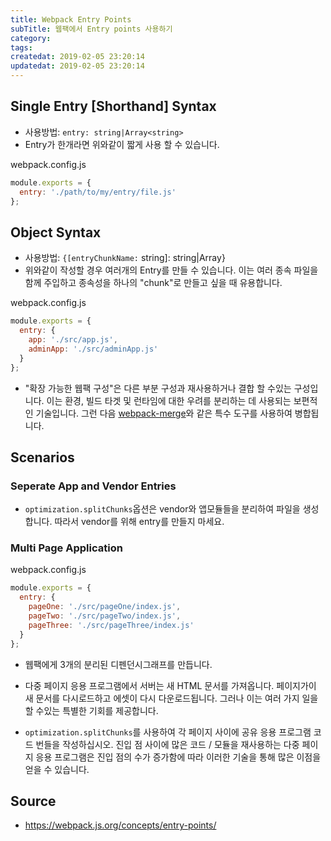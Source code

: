 ```yaml
---
title: Webpack Entry Points
subTitle: 웹팩에서 Entry points 사용하기
category: 
tags: 
createdat: 2019-02-05 23:20:14
updatedat: 2019-02-05 23:20:14
---
```


## Single Entry [Shorthand] Syntax

* 사용방법: `entry: string|Array<string>`
* Entry가 한개라면 위와같이 짧게 사용 할 수 있습니다.

webpack.config.js
```js
module.exports = {
  entry: './path/to/my/entry/file.js'
};
```

## Object Syntax

* 사용방법: `{[entryChunkName:` string]: string|Array<string>}
* 위와같이 작성할 경우 여러개의 Entry를 만들 수 있습니다. 이는 여러 종속 파일을 
  함께 주입하고 종속성을 하나의 "chunk"로 만들고 싶을 때 유용합니다.

webpack.config.js
```js
module.exports = {
  entry: {
    app: './src/app.js',
    adminApp: './src/adminApp.js'
  }
};

```

* "확장 가능한 웹팩 구성"은 다른 부분 구성과 재사용하거나 결합 할 수있는 구성입니다. 이는 환경, 빌드 타겟 및 런타임에 대한 우려를 분리하는 데 사용되는 보편적 인 기술입니다. 그런 다음 [webpack-merge](https://github.com/survivejs/webpack-merge)와 같은 특수 도구를 사용하여 병합됩니다.

## Scenarios

### Seperate App and Vendor Entries

* `optimization.splitChunks`옵션은 vendor와 앱모듈들을 분리하여 파일을
  생성합니다. 따라서 vendor를 위해 entry를 만들지 마세요.

### Multi Page Application

webpack.config.js
```js
module.exports = {
  entry: {
    pageOne: './src/pageOne/index.js',
    pageTwo: './src/pageTwo/index.js',
    pageThree: './src/pageThree/index.js'
  }
};
```

* 웹팩에게 3개의 분리된 디펜던시그래프를 만듭니다.
* 다중 페이지 응용 프로그램에서 서버는 새 HTML 문서를 가져옵니다. 페이지가이 새 문서를 다시로드하고 에셋이 다시 다운로드됩니다. 그러나 이는 여러 가지 일을 할 수있는 특별한 기회를 제공합니다.

* `optimization.splitChunks`를 사용하여 각 페이지 사이에 공유 응용 프로그램 코드 번들을 작성하십시오. 진입 점 사이에 많은 코드 / 모듈을 재사용하는 다중 페이지 응용 프로그램은 진입 점의 수가 증가함에 따라 이러한 기술을 통해 많은 이점을 얻을 수 있습니다.

## Source

* https://webpack.js.org/concepts/entry-points/
